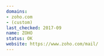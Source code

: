 ```yaml
---
domains:
- zoho.com
- (custom)
last_checked: 2017-09
name: ZOHO
status: OK
website: https://www.zoho.com/mail/
---
```

